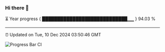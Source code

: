 ### Hi there 👋

⏳ Year progress { ████████████████████████████▁▁ } 94.03 %

---

⏰ Updated on Tue, 10 Dec 2024 03:50:46 GMT

![Progress Bar CI](https://github.com/IshwaranRudhara/GIT-ACTION/workflows/Progress%20Bar%20CI/badge.svg)
